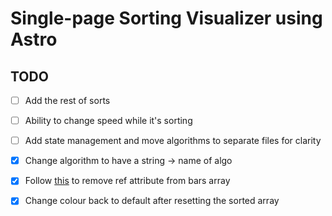 # Single-page Sorting Visualizer using Astro


## TODO

- [ ] Add the rest of sorts
- [ ] Ability to change speed while it's sorting
- [ ] Add state management and move algorithms to separate files for clarity

- [x] Change algorithm to have a string -> name of algo
- [x] Follow [this](https://react.dev/learn/referencing-values-with-refs#refs-and-the-dom) to remove ref attribute from bars array
- [x] Change colour back to default after resetting the sorted array